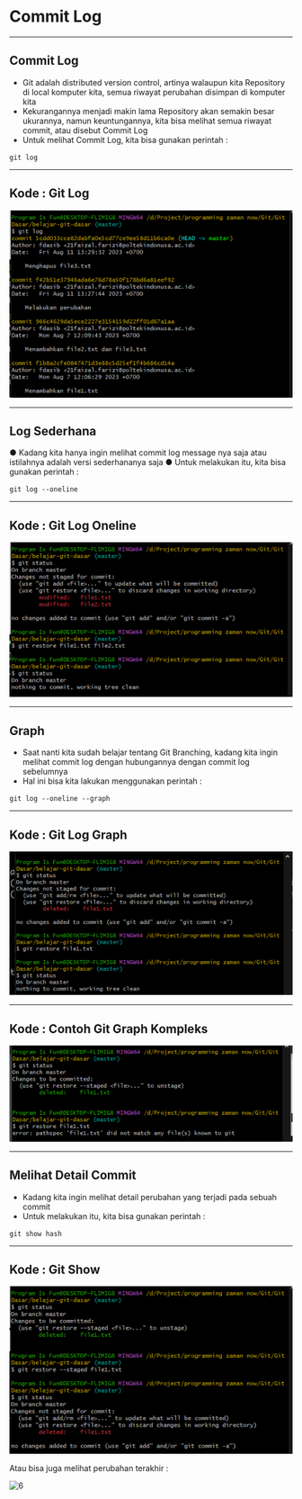 # Commit Log

---

## Commit Log

- Git adalah distributed version control, artinya walaupun kita Repository di local komputer kita, semua riwayat perubahan disimpan di komputer kita
- Kekurangannya menjadi makin lama Repository akan semakin besar ukurannya, namun keuntungannya, kita bisa melihat semua riwayat commit, atau disebut Commit Log
- Untuk melihat Commit Log, kita bisa gunakan perintah :
```
git log
```

---

## Kode : Git Log

![1](../assets/img/11/1.PNG)

---

## Log Sederhana

● Kadang kita hanya ingin melihat commit log message nya saja atau istilahnya adalah versi sederhananya saja
● Untuk melakukan itu, kita bisa gunakan perintah :
```
git log --oneline
```
---

## Kode : Git Log Oneline

![2](../assets/img/10/2.PNG)

---

## Graph

- Saat nanti kita sudah belajar tentang Git Branching, kadang kita ingin melihat commit log dengan hubungannya dengan commit log sebelumnya
- Hal ini bisa kita lakukan menggunakan perintah :
```
git log --oneline --graph
```

---

## Kode : Git Log Graph

![3](../assets/img/10/3.PNG)

---

## Kode : Contoh Git Graph Kompleks

![4](../assets/img/10/4.PNG)

---

## Melihat Detail Commit
- Kadang kita ingin melihat detail perubahan yang terjadi pada sebuah commit
- Untuk melakukan itu, kita bisa gunakan perintah :
```
git show hash
```

---

## Kode : Git Show

![5](../assets/img/10/5.PNG)

Atau bisa juga melihat perubahan terakhir : 

![6](../assets/img/10/6.PNG)